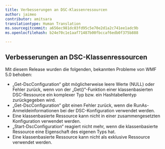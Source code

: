 ```yaml
---
title: Verbesserungen an DSC-Klassenressourcen
author: jaimeo
contributor: amitsara
translationtype: Human Translation
ms.sourcegitcommit: a656ec981dc03fd95c5e70e2d1a2c741ee1adc9b
ms.openlocfilehash: b24e70c1e1aaf71487b00fbccaf6edb0f375b888

---
```


## Verbesserungen an DSC-Klassenressourcen

Mit diesem Release wurden die folgenden, bekannten Probleme von WMF 5.0 behoben:
* „Get-DscConfiguration“ gibt möglicherweise leere Werte (NULL) oder Fehler zurück, wenn von der „Get()“-Funktion einer klassenbasierten DSC-Ressource ein komplexer Typ bzw. ein Hashtabellentyp zurückgegeben wird.
* „Get-DscConfiguration“ gibt einen Fehler zurück, wenn die RunAs-Anmeldeinformationen bei der DSC-Konfiguration verwendet werden.
* Eine klassenbasierte Ressource kann nicht in einer zusammengesetzten Konfiguration verwendet werden.
* „Start-DscConfiguration“ reagiert nicht mehr, wenn die klassenbasierte Ressource eine Eigenschaft des eigenen Typs hat.
* Eine klassenbasierte Ressource kann nicht als exklusive Ressource verwendet werden.



<!--HONumber=Oct16_HO1-->


